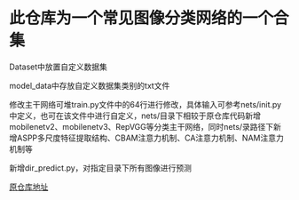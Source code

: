 # 此仓库为一个常见图像分类网络的一个合集

Dataset中放置自定义数据集

model_data中存放自定义数据集类别的txt文件

修改主干网络可堆train.py文件中的64行进行修改，具体输入可参考nets/init.py中定义，也可在该文件中进行自定义，nets/目录下相较于原仓库代码新增mobilenetv2、mobilenetv3、RepVGG等分类主干网络，同时nets/录路径下新增ASPP多尺度特征提取结构、CBAM注意力机制、CA注意力机制、NAM注意力机制等

新增dir_predict.py，对指定目录下所有图像进行预测

[原仓库地址](https://github.com/bubbliiiing/classification-pytorch)



